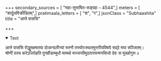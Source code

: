 +++
secondary_sources = [ "महा-सुभाषित-सङ्ग्रहः - 4544",]
meters = [ "शार्दूलविक्रीडितम्",]
pratimaala_letters = [ "श", "र",]
jsonClass = "Subhaashita"
title = "आत्ते वाससि"

+++

<details open><summary>Text</summary>

आत्ते वाससि रोद्धुमक्षमतया दोःकन्दलीभ्यां स्तनौ तस्योरःस्थलमुत्तरीयविषये सद्यो मया सञ्जितम्।  
श्रोणीं तस्य करेऽधिरोहति पुनर्व्रीडाम्बुधौ मामथो मज्जन्तीमुदतारयन्मनसिजो देवः स मूर्च्छागुरुः॥
</details>
